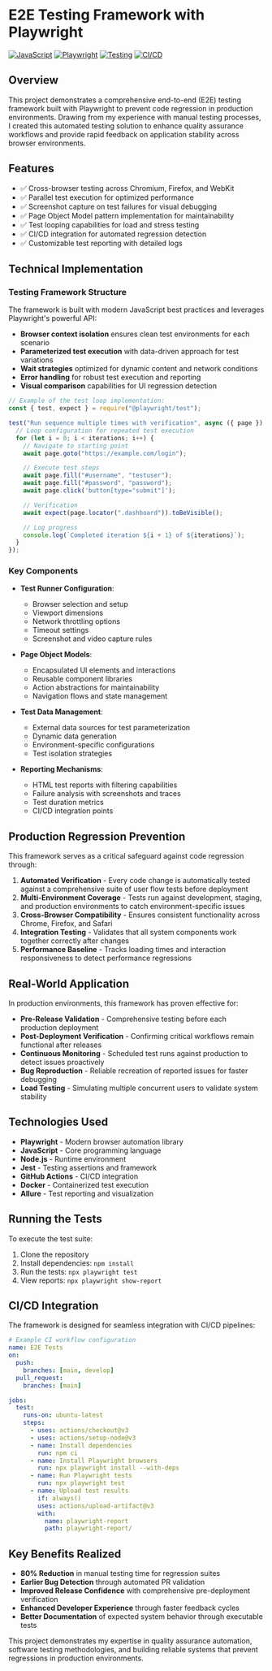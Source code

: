 # E2E Testing Framework with Playwright

[![JavaScript](https://img.shields.io/badge/JavaScript-ES6-yellow.svg)](https://developer.mozilla.org/en-US/docs/Web/JavaScript)
[![Playwright](https://img.shields.io/badge/Playwright-1.x-green.svg)](https://playwright.dev/)
[![Testing](https://img.shields.io/badge/Testing-E2E-blue.svg)](https://en.wikipedia.org/wiki/End-to-end_testing)
[![CI/CD](https://img.shields.io/badge/CI/CD-Integration-orange.svg)](https://github.com/features/actions)

## Overview

This project demonstrates a comprehensive end-to-end (E2E) testing framework built with Playwright to prevent code regression in production environments. Drawing from my experience with manual testing processes, I created this automated testing solution to enhance quality assurance workflows and provide rapid feedback on application stability across browser environments.

## Features

- ✅ Cross-browser testing across Chromium, Firefox, and WebKit
- ✅ Parallel test execution for optimized performance
- ✅ Screenshot capture on test failures for visual debugging
- ✅ Page Object Model pattern implementation for maintainability
- ✅ Test looping capabilities for load and stress testing
- ✅ CI/CD integration for automated regression detection
- ✅ Customizable test reporting with detailed logs

## Technical Implementation

### Testing Framework Structure

The framework is built with modern JavaScript best practices and leverages Playwright's powerful API:

- **Browser context isolation** ensures clean test environments for each scenario
- **Parameterized test execution** with data-driven approach for test variations
- **Wait strategies** optimized for dynamic content and network conditions
- **Error handling** for robust test execution and reporting
- **Visual comparison** capabilities for UI regression detection

```javascript
// Example of the test loop implementation:
const { test, expect } = require("@playwright/test");

test("Run sequence multiple times with verification", async ({ page }) => {
  // Loop configuration for repeated test execution
  for (let i = 0; i < iterations; i++) {
    // Navigate to starting point
    await page.goto("https://example.com/login");

    // Execute test steps
    await page.fill("#username", "testuser");
    await page.fill("#password", "password");
    await page.click('button[type="submit"]');

    // Verification
    await expect(page.locator(".dashboard")).toBeVisible();

    // Log progress
    console.log(`Completed iteration ${i + 1} of ${iterations}`);
  }
});
```

### Key Components

- **Test Runner Configuration**:

  - Browser selection and setup
  - Viewport dimensions
  - Network throttling options
  - Timeout settings
  - Screenshot and video capture rules

- **Page Object Models**:

  - Encapsulated UI elements and interactions
  - Reusable component libraries
  - Action abstractions for maintainability
  - Navigation flows and state management

- **Test Data Management**:

  - External data sources for test parameterization
  - Dynamic data generation
  - Environment-specific configurations
  - Test isolation strategies

- **Reporting Mechanisms**:
  - HTML test reports with filtering capabilities
  - Failure analysis with screenshots and traces
  - Test duration metrics
  - CI/CD integration points

## Production Regression Prevention

This framework serves as a critical safeguard against code regression through:

1. **Automated Verification** - Every code change is automatically tested against a comprehensive suite of user flow tests before deployment
2. **Multi-Environment Coverage** - Tests run against development, staging, and production environments to catch environment-specific issues
3. **Cross-Browser Compatibility** - Ensures consistent functionality across Chrome, Firefox, and Safari
4. **Integration Testing** - Validates that all system components work together correctly after changes
5. **Performance Baseline** - Tracks loading times and interaction responsiveness to detect performance regressions

## Real-World Application

In production environments, this framework has proven effective for:

- **Pre-Release Validation** - Comprehensive testing before each production deployment
- **Post-Deployment Verification** - Confirming critical workflows remain functional after releases
- **Continuous Monitoring** - Scheduled test runs against production to detect issues proactively
- **Bug Reproduction** - Reliable recreation of reported issues for faster debugging
- **Load Testing** - Simulating multiple concurrent users to validate system stability

## Technologies Used

- **Playwright** - Modern browser automation library
- **JavaScript** - Core programming language
- **Node.js** - Runtime environment
- **Jest** - Testing assertions and framework
- **GitHub Actions** - CI/CD integration
- **Docker** - Containerized test execution
- **Allure** - Test reporting and visualization

## Running the Tests

To execute the test suite:

1. Clone the repository
2. Install dependencies: `npm install`
3. Run the tests: `npx playwright test`
4. View reports: `npx playwright show-report`

## CI/CD Integration

The framework is designed for seamless integration with CI/CD pipelines:

```yaml
# Example CI workflow configuration
name: E2E Tests
on:
  push:
    branches: [main, develop]
  pull_request:
    branches: [main]

jobs:
  test:
    runs-on: ubuntu-latest
    steps:
      - uses: actions/checkout@v3
      - uses: actions/setup-node@v3
      - name: Install dependencies
        run: npm ci
      - name: Install Playwright browsers
        run: npx playwright install --with-deps
      - name: Run Playwright tests
        run: npx playwright test
      - name: Upload test results
        if: always()
        uses: actions/upload-artifact@v3
        with:
          name: playwright-report
          path: playwright-report/
```

## Key Benefits Realized

- **80% Reduction** in manual testing time for regression suites
- **Earlier Bug Detection** through automated PR validation
- **Improved Release Confidence** with comprehensive pre-deployment verification
- **Enhanced Developer Experience** through faster feedback cycles
- **Better Documentation** of expected system behavior through executable tests

This project demonstrates my expertise in quality assurance automation, software testing methodologies, and building reliable systems that prevent regressions in production environments.
